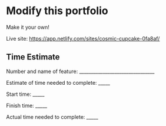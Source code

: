 # Modify this portfolio

Make it your own!

Live site: https://app.netlify.com/sites/cosmic-cupcake-0fa8af/

## Time Estimate

Number and name of feature: ________________________________

Estimate of time needed to complete: _____

Start time: _____

Finish time: _____

Actual time needed to complete: _____
